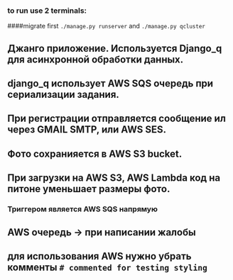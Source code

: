 ### to run use 2 terminals:
####migrate first
`
./manage.py runserver
`
and
`
./manage.py qcluster
`

## Джанго приложение. Используется Django_q для асинхронной обработки данных.

## django_q использует AWS SQS очередь при сериализации задания.

## При регистрации отправляется сообщение ил через GMAIL SMTP, или AWS SES.

## Фото сохранияется в AWS S3 bucket.

## При загрузки на AWS S3, AWS Lambda код на питоне уменьшает размеры фото.
### Триггером является AWS SQS напрямую

## AWS очередь -> при написании жалобы

## для использования AWS нужно убрать комменты `# commented for testing styling`